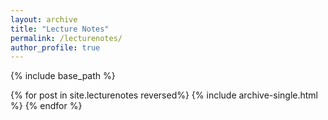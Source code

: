 ```yaml
---
layout: archive
title: "Lecture Notes"
permalink: /lecturenotes/
author_profile: true
---
```


{% include base_path %}


{% for post in site.lecturenotes reversed%}
  {% include archive-single.html %}
{% endfor %}
